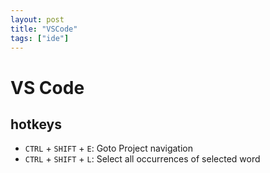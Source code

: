 ```yaml
---
layout: post
title: "VSCode"
tags: ["ide"]
---
```


# VS Code

## hotkeys

- `CTRL` + `SHIFT` + `E`: Goto Project navigation
- `CTRL` + `SHIFT` + `L`: Select all occurrences of selected word
